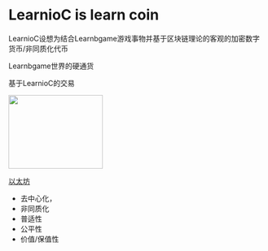 # LearnioC is learn coin

LearnioC设想为结合Learnbgame游戏事物并基于区块链理论的客观的加密数字货币/非同质化代币

Learnbgame世界的硬通货



基于LearnioC的交易

<a href="#">
  <img width="185" height="145" src="mDrivEngine/learnioc.png" >
</a>

[以太坊](https://ethereum.org/zh/)

* 去中心化，
* 非同质化
* 普适性
* 公平性
* 价值/保值性


